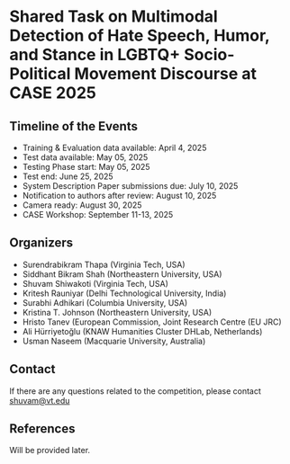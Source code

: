 # Shared Task on Multimodal Detection of Hate Speech, Humor, and Stance in LGBTQ+ Socio-Political Movement Discourse at CASE 2025


## Timeline of the Events ##
<ul>

<li>Training & Evaluation data available: April 4, 2025 </li>

<li>Test data available: May 05, 2025 </li>

<li>Testing Phase start: May 05, 2025 </li>

<li>Test end: June 25, 2025 </li>

<li>System Description Paper submissions due: July 10, 2025 </li>

<li>Notification to authors after review: August 10, 2025 </li>

<li>Camera ready: August 30, 2025 </li>

<li>CASE Workshop: September 11-13, 2025 </li>
</ul>

## Organizers ##
<ul>
<li> Surendrabikram Thapa (Virginia Tech, USA) </li>
<li> Siddhant Bikram Shah (Northeastern University, USA) </li>
<li> Shuvam Shiwakoti (Virginia Tech, USA) </li>
<li> Kritesh Rauniyar (Delhi Technological University, India) </li>
<li> Surabhi Adhikari (Columbia University, USA) </li>
<li> Kristina T. Johnson (Northeastern University, USA) </li>
<li> Hristo Tanev (European Commission, Joint Research Centre (EU JRC) </li>
<li> Ali Hürriyetoğlu (KNAW Humanities Cluster DHLab, Netherlands) </li>
<li> Usman Naseem (Macquarie University, Australia) </li>
</ul>

## Contact ##
If there are any questions related to the competition, please contact shuvam@vt.edu 

## References ##
Will be provided later.
